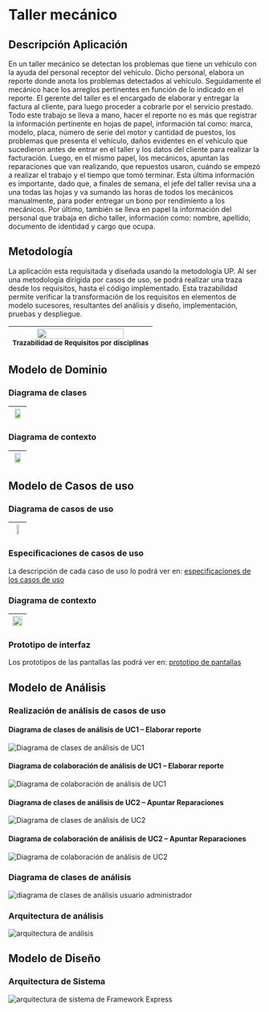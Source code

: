 # Taller mecánico

## Descripción Aplicación
En un taller mecánico se detectan los problemas que tiene un vehículo con la ayuda del personal receptor del vehículo. Dicho personal, elabora un reporte donde anota los problemas detectados al vehículo. Seguidamente el mecánico hace los arreglos pertinentes en función de lo indicado en el reporte. El gerente del taller es el encargado de elaborar y entregar la factura al cliente, para luego proceder a cobrarle por el servicio prestado.
Todo este trabajo se lleva a mano, hacer el reporte no es más que registrar la información pertinente en hojas de papel, información tal como: marca, modelo, placa, número de serie del motor y cantidad de puestos, los problemas que presenta el vehículo, daños evidentes en el vehículo que sucedieron antes de entrar en el taller y los datos del cliente para realizar la facturación.
Luego, en el mismo papel, los mecánicos, apuntan las reparaciones que van realizando, que repuestos usaron, cuándo se empezó a realizar el trabajo y el tiempo que tomó terminar. Esta última información es importante, dado que, a finales de semana, el jefe del taller revisa una a una todas las hojas y va sumando las horas de todos los mecánicos manualmente, para poder entregar un bono por rendimiento a los mecánicos. Por último, también se lleva en papel la información del personal que trabaja en dicho taller, información como: nombre, apellido, documento de identidad y cargo que ocupa.

## Metodología
La aplicación esta requisitada y diseñada usando la metodología UP. Al ser una metodología dirigida por casos de uso, se podrá realizar una traza desde los requisitos, hasta el código implementado. Esta trazabilidad permite verificar la transformación de los requisitos en elementos de modelo sucesores, resultantes del análisis y diseño, implementación, pruebas y despliegue.

| <img src="../../img/trazabilidadCasosUsoDisciplinas.png" width=80% style="background-color:white;"><br><sub>Trazabilidad de Requisitos por disciplinas</sub> |
| :---: |

## Modelo de Dominio
### Diagrama de clases
| <img src="scenariosView/domainModel/ModeloDominioTallerMecanico.png" width=80% style="background-color:white;"> |
| :---: |

### Diagrama de contexto
| <img src="scenariosView/domainModel/ModeloDominioDiagramaContexto.png" width=80% style="background-color:white;"> |
| :---: |


## Modelo de Casos de uso
### Diagrama de casos de uso
| <img src="scenariosView/useCaseModel/simplificado/CasosUso.png" width=50% style="background-color:white;"> |
| :---: |


### Especificaciones de casos de uso
La descripción de cada caso de uso lo podrá ver en: [especificaciones de los casos de uso](scenariosView/useCaseModel/simplificado/especificacionCasosUso.pdf)

### Diagrama de contexto
| <img src="scenariosView/useCaseModel/simplificado/DiagramaContexto.png" width=100% style="background-color:white;"> |
| :---: |

### Prototipo de interfaz
Los prototipos de las pantallas las podrá ver en: [prototipo de pantallas](scenariosView/useCaseModel/simplificado/prototipo/prototype.md)

<!--
### Trazabilidad entre pantallas y casos de uso
| <img src="scenariosView/useCaseModel/prototypeUseCaseTrace/prototypeTrace.svg" width=80% style="background-color:white;"> |
| :---: |
-->

## Modelo de Análisis
### Realización de análisis de casos de uso

#### Diagrama de clases de análisis de UC1 – Elaborar reporte
![Diagrama de clases de análisis de UC1](logicalView/analisysView/usecaseAnalisys/analysisClassDiagramUC1/analysisClassDiagramUC1.svg)

#### Diagrama de colaboración de análisis de UC1 – Elaborar reporte
![Diagrama de colaboración de análisis de UC1](logicalView/analisysView/usecaseAnalisys/analysisComunicationDiagramUC1/analysisComunicationDiagramUC1.svg)

#### Diagrama de clases de análisis de UC2 – Apuntar Reparaciones
![Diagrama de clases de análisis de UC2](logicalView/analisysView/usecaseAnalisys/analysisClassDiagramUC2/analysisClassDiagramUC2.svg)

#### Diagrama de colaboración de análisis de UC2 – Apuntar Reparaciones
![Diagrama de colaboración de análisis de UC2](logicalView/analisysView/usecaseAnalisys/analysisComunicationDiagramUC2/analysisComunicationDiagramUC2.svg)

### Diagrama de clases de análisis
![diagrama de clases de análisis usuario administrador](logicalView/analisysView/classAnalisys/analysisClassDiagramAdminUser/analysisClassDiagramAdminUser.svg)

### Arquitectura de análisis
![arquitectura de análisis](logicalView/analisysView/architectureAnalisys/analysisPackageDiagram/analysisPackageDiagram.svg)

## Modelo de Diseño

### Arquitectura de Sistema
![arquitectura de sistema de Framework Express](logicalView/designView/express/architectureDesign/componentDiagram/architecture_design.svg)